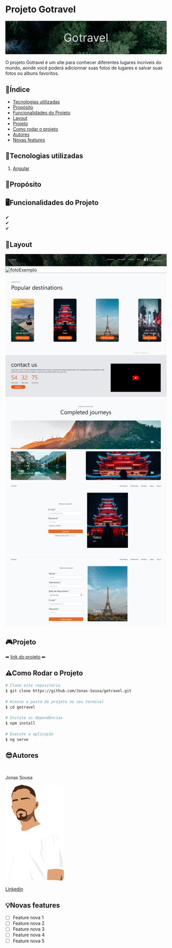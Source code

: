 # Projeto Gotravel

![fotoExemplo](./src/assets/images/gotravelCabecalho.png)

O projeto Gotravel é um site para conhecer diferentes lugares incríveis do mundo, aonde você poderá adicionnar suas fotos de lugares e salvar suas fotos ou albuns favoritos.

## 📌Índice 
- <a href="#tecnologias-utilizadas">Tecnologias utilizadas</a>
- <a href="#proposito">Propósito</a>
- <a href="#funcionalidades-do-projeto">Funcionalidades do Projeto</a>
- <a href="#layout">Layout</a>
- <a href="#projeto">Projeto</a>
- <a href="#como-rodar-o-projeto">Como rodar o projeto</a>
- <a href="#autores">Autores</a>
- <a href="#novas-features">Novas features</a>

## 📱Tecnologias utilizadas
1. [Angular](https://angular.io/cli)

## 🎯Propósito

## 🖥Funcionalidades do Projeto

✔ <br>
✔ <br>
✔ <br>


## 🧩Layout
![fotoExemplo](./src/assets/images/userLogin.png)
![fotoExemplo](./src/assets/images/pagInicial1.png)
![fotoExemplo](./src/assets/images/pagInicial2.png)
![fotoExemplo](./src/assets/images/pagInicial3.png)
![fotoExemplo](./src/assets/images/pagInicial4.png)
![fotoExemplo](./src/assets/images/pagLogin.png)
![fotoExemplo](./src/assets/images/pagCadastro.png)


## 🎮Projeto
➡  [link do projeto](https://gotravel-omega.vercel.app/home) ⬅

## ⚠Como Rodar o Projeto
```bash
# Clone este repositório
$ git clone https://github.com/Jonas-Sousa/gotravel.git

# Acesse a pasta do projeto no seu terminal
$ cd gotravel

# Instale as dependências
$ npm install

# Execute a aplicação
$ ng serve
```
## 😎Autores 

  <br>
  <p>Jonas Sousa</p>
  <img style="height:300px" src="./src/assets/images/Jonas.png"/>
  
  [Linkedin](https://www.linkedin.com/in/jonas-sousa-dev/)
 
 
 ## 💡Novas features
- [ ] Feature nova 1
- [ ] Feature nova 2
- [ ] Feature nova 3
- [ ] Feature nova 4
- [ ] Feature nova 5
